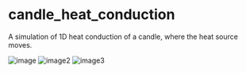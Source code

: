 # candle_heat_conduction
A simulation of 1D heat conduction of a candle, where the heat source moves.

![image](https://gyazo.com/9d559580080fff9f10e3b877d6b12ebf/raw)
![image2](https://gyazo.com/15a49a91f59b35c6c24075922d58c420/raw)
![image3](https://gyazo.com/7e4cbbcdb409b176784adb38350e6c7e/raw)